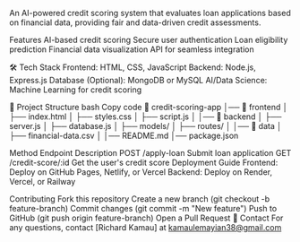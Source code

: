 An AI-powered credit scoring system that evaluates loan applications based on financial data, providing fair and data-driven credit assessments.

 Features
 AI-based credit scoring
 Secure user authentication
 Loan eligibility prediction
 Financial data visualization
 API for seamless integration

🛠 Tech Stack
Frontend: HTML, CSS, JavaScript
Backend: Node.js, Express.js
Database (Optional): MongoDB or MySQL
AI/Data Science: Machine Learning for credit scoring

📂 Project Structure
bash
Copy code
📁 credit-scoring-app
│── 📂 frontend
│   ├── index.html
│   ├── styles.css
│   ├── script.js
│
│── 📂 backend
│   ├── server.js
│   ├── database.js
│   ├── models/
│   ├── routes/
│
│── 📂 data
│   ├── financial-data.csv
│
│── README.md
│── package.json

Method	Endpoint	Description
POST	/apply-loan	Submit loan application
GET	/credit-score/:id	Get the user's credit score
 Deployment Guide
Frontend: Deploy on GitHub Pages, Netlify, or Vercel
Backend: Deploy on Render, Vercel, or Railway

 Contributing
Fork this repository
Create a new branch (git checkout -b feature-branch)
Commit changes (git commit -m "New feature")
Push to GitHub (git push origin feature-branch)
Open a Pull Request 🚀
 Contact
For any questions, contact [Richard Kamau] at kamaulemayian38@gmail.com
